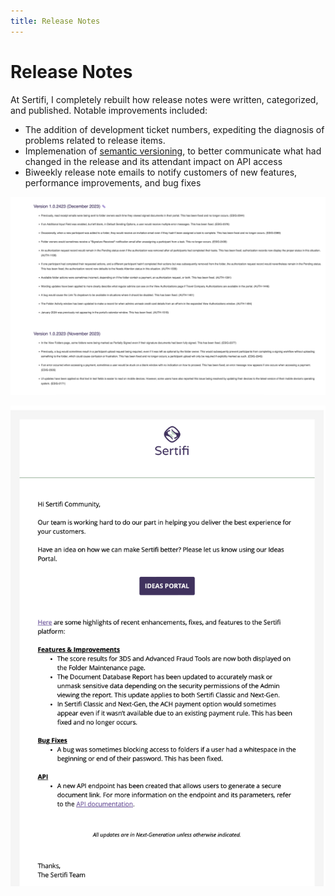 ```yaml
---
title: Release Notes
---
```


# Release Notes

At Sertifi, I completely rebuilt how release notes were written, categorized, and published. Notable improvements included:

* The addition of development ticket numbers, expediting the diagnosis of problems related to release items.
* Implemenation of [semantic versioning](https://semver.org/), to better communicate what had changed in the release and its attendant impact on API access
* Biweekly release note emails to notify customers of new features, performance improvements, and bug fixes

![The release notes page.](../assets/release_note_page.png)

![The release notes email.](../assets/release_note_email.png)
